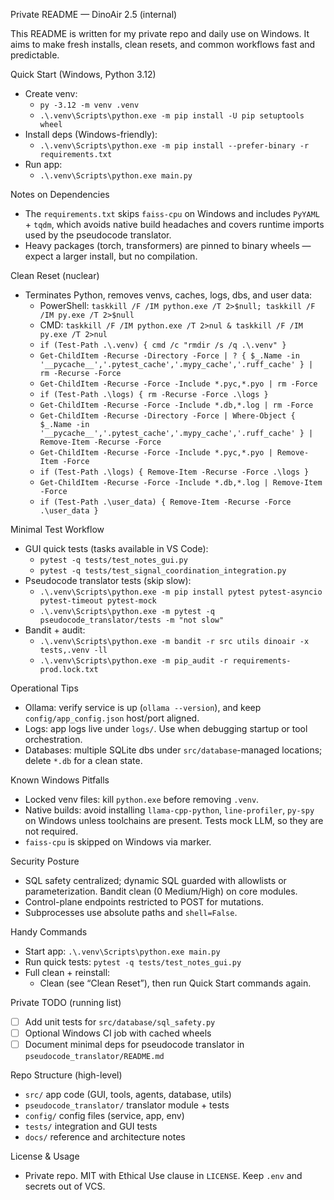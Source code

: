 Private README — DinoAir 2.5 (internal)

This README is written for my private repo and daily use on Windows. It aims to make fresh installs, clean resets, and common workflows fast and predictable.

Quick Start (Windows, Python 3.12)
- Create venv:
  - `py -3.12 -m venv .venv`
  - `.\.venv\Scripts\python.exe -m pip install -U pip setuptools wheel`
- Install deps (Windows-friendly):
  - `.\.venv\Scripts\python.exe -m pip install --prefer-binary -r requirements.txt`
- Run app:
  - `.\.venv\Scripts\python.exe main.py`

Notes on Dependencies
- The `requirements.txt` skips `faiss-cpu` on Windows and includes `PyYAML` + `tqdm`, which avoids native build headaches and covers runtime imports used by the pseudocode translator.
- Heavy packages (torch, transformers) are pinned to binary wheels — expect a larger install, but no compilation.

Clean Reset (nuclear)
- Terminates Python, removes venvs, caches, logs, dbs, and user data:
  - PowerShell: `taskkill /F /IM python.exe /T 2>$null; taskkill /F /IM py.exe /T 2>$null`
  - CMD: `taskkill /F /IM python.exe /T 2>nul & taskkill /F /IM py.exe /T 2>nul`
  - `if (Test-Path .\.venv) { cmd /c "rmdir /s /q .\.venv" }`
  - `Get-ChildItem -Recurse -Directory -Force | ? { $_.Name -in '__pycache__','.pytest_cache','.mypy_cache','.ruff_cache' } | rm -Recurse -Force`
  - `Get-ChildItem -Recurse -Force -Include *.pyc,*.pyo | rm -Force`
  - `if (Test-Path .\logs) { rm -Recurse -Force .\logs }`
  - `Get-ChildItem -Recurse -Force -Include *.db,*.log | rm -Force`
  - `Get-ChildItem -Recurse -Directory -Force | Where-Object { $_.Name -in '__pycache__','.pytest_cache','.mypy_cache','.ruff_cache' } | Remove-Item -Recurse -Force`
  - `Get-ChildItem -Recurse -Force -Include *.pyc,*.pyo | Remove-Item -Force`
  - `if (Test-Path .\logs) { Remove-Item -Recurse -Force .\logs }`
  - `Get-ChildItem -Recurse -Force -Include *.db,*.log | Remove-Item -Force`
  - `if (Test-Path .\user_data) { Remove-Item -Recurse -Force .\user_data }`

Minimal Test Workflow
- GUI quick tests (tasks available in VS Code):
  - `pytest -q tests/test_notes_gui.py`
  - `pytest -q tests/test_signal_coordination_integration.py`
- Pseudocode translator tests (skip slow):
  - `.\.venv\Scripts\python.exe -m pip install pytest pytest-asyncio pytest-timeout pytest-mock`
  - `.\.venv\Scripts\python.exe -m pytest -q pseudocode_translator/tests -m "not slow"`
- Bandit + audit:
  - `.\.venv\Scripts\python.exe -m bandit -r src utils dinoair -x tests,.venv -ll`
  - `.\.venv\Scripts\python.exe -m pip_audit -r requirements-prod.lock.txt`

Operational Tips
- Ollama: verify service is up (`ollama --version`), and keep `config/app_config.json` host/port aligned.
- Logs: app logs live under `logs/`. Use when debugging startup or tool orchestration.
- Databases: multiple SQLite dbs under `src/database`-managed locations; delete `*.db` for a clean state.

Known Windows Pitfalls
- Locked venv files: kill `python.exe` before removing `.venv`.
- Native builds: avoid installing `llama-cpp-python`, `line-profiler`, `py-spy` on Windows unless toolchains are present. Tests mock LLM, so they are not required.
- `faiss-cpu` is skipped on Windows via marker.

Security Posture
- SQL safety centralized; dynamic SQL guarded with allowlists or parameterization. Bandit clean (0 Medium/High) on core modules.
- Control-plane endpoints restricted to POST for mutations.
- Subprocesses use absolute paths and `shell=False`.

Handy Commands
- Start app: `.\.venv\Scripts\python.exe main.py`
- Run quick tests: `pytest -q tests/test_notes_gui.py`
- Full clean + reinstall:
  - Clean (see “Clean Reset”), then run Quick Start commands again.

Private TODO (running list)
- [ ] Add unit tests for `src/database/sql_safety.py`
- [ ] Optional Windows CI job with cached wheels
- [ ] Document minimal deps for pseudocode translator in `pseudocode_translator/README.md`

Repo Structure (high-level)
- `src/` app code (GUI, tools, agents, database, utils)
- `pseudocode_translator/` translator module + tests
- `config/` config files (service, app, env)
- `tests/` integration and GUI tests
- `docs/` reference and architecture notes

License & Usage
- Private repo. MIT with Ethical Use clause in `LICENSE`. Keep `.env` and secrets out of VCS.
